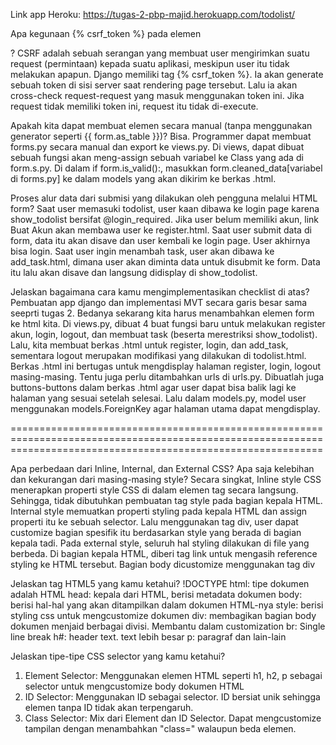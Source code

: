 Link app Heroku: https://tugas-2-pbp-majid.herokuapp.com/todolist/


Apa kegunaan {% csrf_token %} pada elemen <form>?
  CSRF adalah sebuah serangan yang membuat user mengirimkan suatu request (permintaan) kepada suatu aplikasi, meskipun user itu tidak melakukan apapun.
  Django memiliki tag {% csrf_token %}. Ia akan generate sebuah token di sisi server saat rendering page tersebut. Lalu ia akan cross-check request-request
  yang masuk menggunakan token ini. Jika request tidak memiliki token ini, request itu tidak di-execute.
  
 
Apakah kita dapat membuat elemen <form> secara manual (tanpa menggunakan generator seperti {{ form.as_table }})?
  Bisa. Programmer dapat membuat forms.py secara manual dan export ke views.py. Di views, dapat dibuat sebuah fungsi akan meng-assign sebuah variabel 
  ke Class yang ada di form.s.py. Di dalam if form.is_valid():, masukkan form.cleaned_data[variabel di forms.py] ke dalam models yang akan dikirim ke
  berkas .html. 
  
Proses alur data dari submisi yang dilakukan oleh pengguna melalui HTML form?
  Saat user memasuki todolist, user kaan dibawa ke login page karena show_todolist bersifat @login_required. Jika user belum memiliki akun, link Buat Akun
  akan membawa user ke register.html. Saat user submit data di form, data itu akan disave dan user kembali ke login page. User akhirnya bisa login.
  Saat user ingin menambah task, user akan dibawa ke add_task.html, dimana user akan diminta data untuk disubmit ke form. Data itu lalu akan disave dan
  langsung didisplay di show_todolist.
  
Jelaskan bagaimana cara kamu mengimplementasikan checklist di atas?
  Pembuatan app django dan implementasi MVT secara garis besar sama seeprti tugas 2. Bedanya sekarang kita harus menambahkan elemen form ke html kita.
  Di views.py, dibuat 4 buat fungsi baru untuk melakukan register akun, login, logout, dan membuat task (beserta merestriksi show_todolist). Lalu, kita
  membuat berkas .html untuk register, login, dan add_task, sementara logout merupakan modifikasi yang dilakukan di todolist.html. Berkas .html ini
  bertugas untuk mengdisplay halaman register, login, logout masing-masing. Tentu juga perlu ditambahkan urls di urls.py. Dibuatlah juga buttons-buttons
  dalam berkas .html agar user dapat bisa balik lagi ke halaman yang sesuai setelah selesai. Lalu dalam models.py, model user menggunakan 
  models.ForeignKey agar halaman utama dapat mengdisplay.

  
  ==================================================================================================================================================================
  
  
Apa perbedaan dari Inline, Internal, dan External CSS? Apa saja kelebihan dan kekurangan dari masing-masing style?
Secara singkat, Inline style CSS menerapkan properti style CSS di dalam elemen tag secara langsung. Sehingga, tidak dibutuhkan pembuatan tag style pada bagian        kepala HTML. Internal style memuatkan properti styling pada kepala HTML dan assign properti itu ke sebuah selector. Lalu menggunakan tag div, user dapat customize bagian spesifik itu berdasarkan style yang berada di bagian kepala tadi. Pada external style, seluruh hal styling dilakukan di file yang berbeda. Di bagian kepala HTML, diberi tag link untuk mengasih reference styling ke HTML tersebut. Bagian body dicustomize menggunakan tag div
  
Jelaskan tag HTML5 yang kamu ketahui?
!DOCTYPE html: tipe dokumen adalah HTML
head: kepala dari HTML, berisi metadata dokumen
body: berisi hal-hal yang akan ditampilkan dalam dokumen HTML-nya
style: berisi styling css untuk mengcustomize dokumen
div: membagikan bagian body dokumen menjaid berbagai divisi. Membantu dalam customization
br: Single line break
h#: header text. text lebih besar
p: paragraf
dan lain-lain
  
Jelaskan tipe-tipe CSS selector yang kamu ketahui?
1. Element Selector: Menggunakan elemen HTML seperti h1, h2, p sebagai selector untuk mengcustomize body dokumen HTML
2. ID Selector: Menggunakan ID sebagai selector. ID bersiat unik sehingga elemen tanpa ID tidak akan terpengaruh.
3. Class Selector: Mix dari Element dan ID Selector. Dapat mengcustomize tampilan dengan menambahkan "class=" walaupun beda elemen.
  
